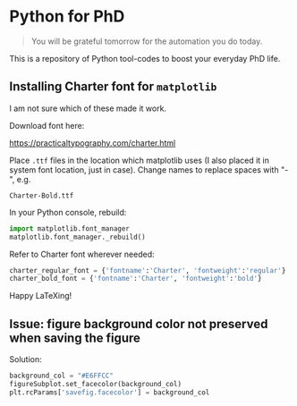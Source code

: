 # Python for PhD

> You will be grateful tomorrow for the automation you do today.

This is a repository of Python tool-codes to boost your everyday PhD life.

## Installing Charter font for `matplotlib`

I am not sure which of these made it work.

Download font here:

https://practicaltypography.com/charter.html

Place `.ttf` files in the location which matplotlib uses (I also placed it in system font location, just in case). Change names to replace spaces with "-", e.g.

`Charter-Bold.ttf`

In your Python console, rebuild:

```python
import matplotlib.font_manager
matplotlib.font_manager._rebuild()
```

Refer to Charter font wherever needed:

```python
charter_regular_font = {'fontname':'Charter', 'fontweight':'regular'}
charter_bold_font = {'fontname':'Charter', 'fontweight':'bold'}
```

Happy LaTeXing!

## Issue: figure background color not preserved when saving the figure

Solution:

```python
background_col = "#E6FFCC"
figureSubplot.set_facecolor(background_col)
plt.rcParams['savefig.facecolor'] = background_col
```
